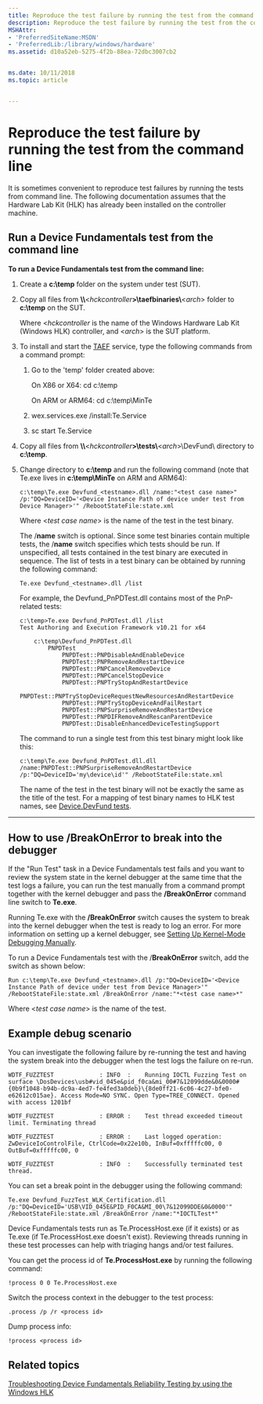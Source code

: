 ```yaml
---
title: Reproduce the test failure by running the test from the command line
description: Reproduce the test failure by running the test from the command line
MSHAttr:
- 'PreferredSiteName:MSDN'
- 'PreferredLib:/library/windows/hardware'
ms.assetid: d10a52eb-5275-4f2b-88ea-72dbc3007cb2


ms.date: 10/11/2018
ms.topic: article


---
```


# Reproduce the test failure by running the test from the command line


It is sometimes convenient to reproduce test failures by running the tests from command line.  The following documentation assumes that the Hardware Lab Kit (HLK) has already been installed on the controller machine.

## <span id="cmdline"></span><span id="CMDLINE"></span>Run a Device Fundamentals test from the command line


**To run a Device Fundamentals test from the command line:**

1. Create a **c:\\temp** folder on the system under test (SUT).

2. Copy all files from **\\\\**&lt;<em>hckcontroller</em>**&gt;\\taefbinaries\\**&lt;*arch*&gt; folder to **c:\\temp** on the SUT.

   Where &lt;*hckcontroller* is the name of the Windows Hardware Lab Kit (Windows HLK) controller, and &lt;*arch*&gt; is the SUT platform.

3. To install and start the [TAEF](https://docs.microsoft.com/en-us/windows-hardware/drivers/taef/) service, type the following commands from a command prompt:

   1.  Go to the 'temp' folder created above:

       On X86 or X64: cd c:\\temp

       On ARM or ARM64: cd c:\\temp\MinTe

   2.  wex.services.exe /install:Te.Service

   3.  sc start Te.Service

4. Copy all files from **\\\\**&lt;<em>hckcontroller</em>**&gt;\\tests\\**&lt;*arch*&gt;\\DevFund\\ directory to **c:\\temp**.

5. Change directory to **c:\\temp** and run the following command (note that Te.exe lives in **c:\\temp\\MinTe** on ARM and ARM64):

   ``` syntax
   c:\temp\Te.exe Devfund_<testname>.dll /name:"<test case name>" /p:"DQ=DeviceID='<Device Instance Path of device under test from Device Manager>'" /RebootStateFile:state.xml
   ```

   Where &lt;*test case name*&gt; is the name of the test in the test binary.

   The /**name** switch is optional. Since some test binaries contain multiple tests, the /**name** switch specifies which tests should be run.  If unspecified, all tests contained in the test binary are executed in sequence.  The list of tests in a test binary can be obtained by running the following command:

   ``` syntax
   Te.exe Devfund_<testname>.dll /list
   ```

   For example, the Devfund_PnPDTest.dll contains most of the PnP-related tests:

   ```
   c:\temp>Te.exe Devfund_PnPDTest.dll /list
   Test Authoring and Execution Framework v10.21 for x64

       c:\temp\Devfund_PnPDTest.dll
           PNPDTest
               PNPDTest::PNPDisableAndEnableDevice
               PNPDTest::PNPRemoveAndRestartDevice
               PNPDTest::PNPCancelRemoveDevice
               PNPDTest::PNPCancelStopDevice
               PNPDTest::PNPTryStopAndRestartDevice
               PNPDTest::PNPTryStopDeviceRequestNewResourcesAndRestartDevice
               PNPDTest::PNPTryStopDeviceAndFailRestart
               PNPDTest::PNPSurpriseRemoveAndRestartDevice
               PNPDTest::PNPDIFRemoveAndRescanParentDevice
               PNPDTest::DisableEnhancedDeviceTestingSupport
   ```
    
   The command to run a single test from this test binary might look like this:

   ``` syntax
   c:\temp\Te.exe Devfund_PnPDTest.dll.dll /name:PNPDTest::PNPSurpriseRemoveAndRestartDevice /p:"DQ=DeviceID='my\device\id'" /RebootStateFile:state.xml
   ```

   The name of the test in the test binary will not be exactly the same as the title of the test.  For a mapping of test binary names to HLK test names, see [Device.DevFund tests](device-devfund-tests.md).

****

## <span id="How_to_use__BreakOnError_to_break_into_the_debugger"></span><span id="how_to_use__breakonerror_to_break_into_the_debugger"></span><span id="HOW_TO_USE__BREAKONERROR_TO_BREAK_INTO_THE_DEBUGGER"></span>How to use /BreakOnError to break into the debugger


If the "Run Test" task in a Device Fundamentals test fails and you want to review the system state in the kernel debugger at the same time that the test logs a failure, you can run the test manually from a command prompt together with the kernel debugger and pass the **/BreakOnError** command line switch to **Te.exe**.

Running Te.exe with the **/BreakOnError** switch causes the system to break into the kernel debugger when the test is ready to log an error. For more information on setting up a kernel debugger, see [Setting Up Kernel-Mode Debugging Manually](http://go.microsoft.com/fwlink/?LinkID=299467).

To run a Device Fundamentals test with the /**BreakOnError** switch, add the switch as shown below:

``` syntax
Run c:\temp\Te.exe Devfund_<testname>.dll /p:"DQ=DeviceID='<Device Instance Path of device under test from Device Manager>'" /RebootStateFile:state.xml /BreakOnError /name:"*<test case name>*"
```

Where &lt;*test case name*&gt; is the name of the test.

## <span id="Example_debug_scenario"></span><span id="example_debug_scenario"></span><span id="EXAMPLE_DEBUG_SCENARIO"></span>Example debug scenario


You can investigate the following failure by re-running the test and having the system break into the debugger when the test logs the failure on re-run.

``` syntax
WDTF_FUZZTEST             : INFO  :    Running IOCTL Fuzzing Test on surface \DosDevices\usb#vid_045e&pid_f0ca&mi_00#7&12099dde&0&0000#{0b9f1048-b94b-dc9a-4ed7-fe4fed3a0deb}\{8de0ff21-6c06-4c27-bfe0-e62612c015ae}. Access Mode=NO SYNC. Open Type=TREE_CONNECT. Opened with access 1201bf 

WDTF_FUZZTEST             : ERROR :    Test thread exceeded timeout limit. Terminating thread

WDTF_FUZZTEST             : ERROR :    Last logged operation: ZwDeviceIoControlFile, CtrlCode=0x22e10b, InBuf=0xfffffc00, 0 OutBuf=0xfffffc00, 0

WDTF_FUZZTEST             : INFO  :    Successfully terminated test thread.
```

You can set a break point in the debugger using the following command:

``` syntax
Te.exe Devfund_FuzzTest_WLK_Certification.dll /p:"DQ=DeviceID='USB\VID_045E&PID_F0CA&MI_00\7&12099DDE&0&0000'" /RebootStateFile:state.xml /BreakOnError /name:"*IOCTLTest*"
```

Device Fundamentals tests run as Te.ProcessHost.exe (if it exists) or as Te.exe (if Te.ProcessHost.exe doesn't exist). Reviewing threads running in these test processes can help with triaging hangs and/or test failures.

You can get the process id of **Te.ProcessHost.exe** by running the following command:

``` syntax
!process 0 0 Te.ProcessHost.exe
```

Switch the process context in the debugger to the test process:

``` syntax
.process /p /r <process id>
```

Dump process info:

``` syntax
!process <process id>
```

## <span id="related_topics"></span>Related topics


[Troubleshooting Device Fundamentals Reliability Testing by using the Windows HLK](troubleshooting-device-fundamentals-reliability-testing-by-using-the-windows-hck.md)

 

 







